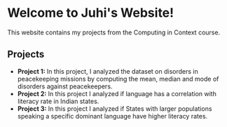 # Welcome to Juhi's Website!

This website contains my projects from the Computing in Context course.

## Projects
- **Project 1:** In this project, I analyzed the dataset on disorders in peacekeeping missions by computing the mean, median and mode of disorders against peacekeepers.
- **Project 2:** In this project I analyzed if language has a correlation with literacy rate in Indian states.
- **Project 3:** In this project I analyzed if States with larger populations speaking a specific dominant language have higher literacy rates.